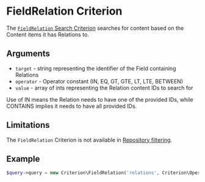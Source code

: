 # FieldRelation Criterion

The [`FieldRelation` Search Criterion](https://github.com/ibexa/core/blob/main/src/contracts/Repository/Values/Content/Query/Criterion/FieldRelation.php)
searches for content based on the Content items it has Relations to.

## Arguments

- `target` - string representing the identifier of the Field containing Relations
- `operator` - Operator constant (IN, EQ, GT, GTE, LT, LTE, BETWEEN)
- `value` - array of ints representing the Relation content IDs to search for

Use of IN means the Relation needs to have one of the provided IDs, while CONTAINS implies it needs to have all provided IDs.

## Limitations

The `FieldRelation` Criterion is not available in [Repository filtering](../../../api/public_php_api_search.md#repository-filtering).

## Example

``` php
$query->query = new Criterion\FieldRelation('relations', Criterion\Operator::CONTAINS, [55, 63]);
```
